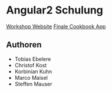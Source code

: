 # Angular2 Schulung

[Workshop Website](http://workshop.id33nfabrik.de/ "Workshop Website")
[Finale Cookbook App](http://cookbook.id33nfabrik.de/ "Finale Cookbook App")

## Authoren
- Tobias Ebelere
- Christof Kost
- Korbinian Kuhn
- Marco Maisel
- Steffen Mauser